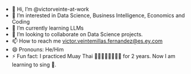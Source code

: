 - 👋 Hi, I’m @victorveinte-at-work
- 👀 I’m interested in Data Science, Business Intelligence, Economics and Coding
- 🌱 I’m currently learning LLMs
- 💞️ I’m looking to collaborate on Data Science projects.
- 📫 How to reach me victor.veintemillas.fernandez@es.ey.com
- 😄 Pronouns: He/Him
- ⚡ Fun fact: I practiced Muay Thai 🥊🥊💪💪🦵🦵🦶🦶 for 2 years. Now I am learning to sing 🎤.

<!---
victorveinte-at-work/victorveinte-at-work is a ✨ special ✨ repository because its `README.md` (this file) appears on your GitHub profile.
You can click the Preview link to take a look at your changes.
--->
